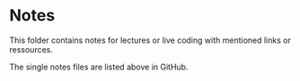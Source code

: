 # Notes

This folder contains notes for lectures or live coding with mentioned links or ressources.

The single notes files are listed above in GitHub.